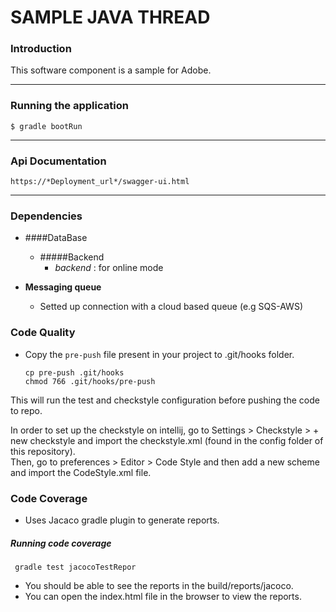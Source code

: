 # SAMPLE JAVA THREAD

### Introduction

This software component is a sample for Adobe.

---
### Running the application
```
$ gradle bootRun
```
---
### Api Documentation
```
https://*Deployment_url*/swagger-ui.html
```
---
### Dependencies
- ####DataBase
    - #####Backend
        - *backend* : for online mode
    
- **Messaging queue**
    - Setted up connection with a cloud based queue (e.g SQS-AWS)

### Code Quality
* Copy the `pre-push` file present in your project to .git/hooks folder.
    ```
    cp pre-push .git/hooks
    chmod 766 .git/hooks/pre-push
    ```
This will run the test and checkstyle configuration before pushing the code to repo.

In order to set up the checkstyle on intellij, go to Settings > Checkstyle > + new checkstyle and import the checkstyle.xml (found in the config folder of this repository).  
Then, go to preferences > Editor > Code Style and then add a new scheme and import the CodeStyle.xml file.


### Code Coverage

* Uses Jacaco gradle plugin to generate reports.

##### Running code coverage

```$xslt
 gradle test jacocoTestRepor
```
* You should be able to see the reports in the  build/reports/jacoco. 
* You can open the index.html file in the browser to view the reports.